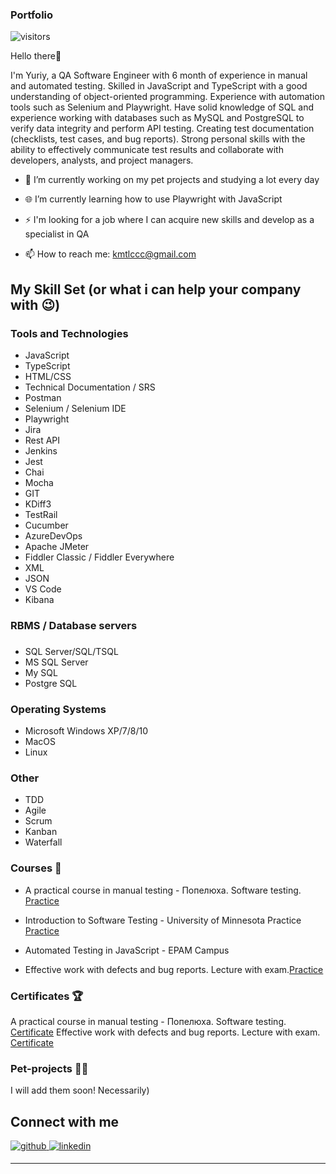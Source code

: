 ### Portfolio

![visitors](https://visitor-badge.laobi.icu/badge?page_id=yuriiyzub.portfolio_QA_Engineer)

Hello there👋

I'm Yuriy, a QA Software Engineer with 6 month of experience in manual and automated testing. Skilled in JavaScript and TypeScript with a good understanding of object-oriented programming. Experience with automation tools such as Selenium and Playwright. Have solid knowledge of SQL and experience working with databases such as MySQL and PostgreSQL to verify data integrity and perform
API testing. Creating test documentation (checklists, test cases, and bug reports). Strong personal skills with the ability to effectively communicate test results and collaborate with developers, analysts, and project managers.</div>  
  
- 🔭 I’m currently working on my pet projects and studying a lot every day  
  
- 🌐 I’m currently learning how to use Playwright with JavaScript  
  
- ⚡ I'm looking for a job where I can acquire new skills and develop as a specialist in QA

-  📫 How to reach me: kmtlccc@gmail.com   

## My Skill Set (or what i can help your company with 😉)  

### Tools and Technologies   
  
- JavaScript  
- TypeScript    
- HTML/CSS  
- Technical Documentation / SRS  
- Postman  
- Selenium / Selenium IDE  
- Playwright  
- Jira  
- Rest API  
- Jenkins  
- Jest  
- Chai  
- Mocha    
- GIT  
- KDiff3  
- TestRail
- Cucumber 
- AzureDevOps  
- Apache JMeter  
- Fiddler Classic / Fiddler Everywhere  
- XML  
- JSON  
- VS Code  
- Kibana  
  
### RBMS / Database servers  
###   
  
- SQL Server/SQL/TSQL  
- MS SQL Server  
- My SQL  
- Postgre SQL  

### Operating Systems  

- Microsoft Windows XP/7/8/10  
- MacOS  
- Linux  
  
### Other
- TDD
- Agile  
- Scrum  
- Kanban  
- Waterfall  

### Courses 📓  

- A practical course in manual testing - Попелюха. Software testing. [Practice](https://github.com/yuriiyzub/manualpractice)  
  
- Introduction to Software Testing - University of Minnesota Practice [Practice](https://github.com/yuriiyzub/introtosoftwaretesting)  
  
- Automated Testing in JavaScript - EPAM Campus

- Effective work with defects and bug reports. Lecture with exam.[Practice](https://github.com/yuriiyzub/shortcourses/blob/main/Practice%20with%20bugs.pdf)
  
### Certificates 🏆  

A practical course in manual testing - Попелюха. Software testing. [Certificate](https://github.com/yuriiyzub/manualpractice/blob/main/Certificate%20QA%20Manual%20course.pdf)
Effective work with defects and bug reports. Lecture with exam. [Certificate](https://github.com/yuriiyzub/shortcourses/blob/main/Effective%20work%20with%20defects%20and%20bug%20reports.%20Certificate.pd)
 
### Pet-projects 👨‍💻  

I will add them soon! Necessarily)

## Connect with me  

<a href="https://github.com/https://github.com/yuriiyzub" target="_blank">
<img src=https://img.shields.io/badge/github-%2324292e.svg?&style=for-the-badge&logo=github&logoColor=white alt=github style="margin-bottom: 5px;" />
</a>
<a href="https://linkedin.com/in/https://www.linkedin.com/in/yuriy-zub-456a742b8/" target="_blank">
<img src=https://img.shields.io/badge/linkedin-%231E77B5.svg?&style=for-the-badge&logo=linkedin&logoColor=white alt=linkedin style="margin-bottom: 5px;" />
</a>  

----

